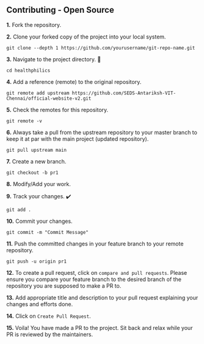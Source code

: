 
## Contributing - Open Source

**1.** Fork the repository.

**2.** Clone your forked copy of the project into your local system.

```
git clone --depth 1 https://github.com/yourusername/git-repo-name.git
```

**3.** Navigate to the project directory. 📁

```
cd healthphilics
```

**4.** Add a reference (remote) to the original repository.

```
git remote add upstream https://github.com/SEDS-Antariksh-VIT-Chennai/official-website-v2.git
```

**5.** Check the remotes for this repository.

```
git remote -v
```

**6.** Always take a pull from the upstream repository to your master branch to keep it at par with the main project (updated repository).

```
git pull upstream main
```

**7.** Create a new branch.

```
git checkout -b pr1
```

**8.** Modify/Add your work.

**9.** Track your changes. ✔️

```
git add .
```

**10.** Commit your changes.

```
git commit -m "Commit Message"
```

**11.** Push the committed changes in your feature branch to your remote repository.

```
git push -u origin pr1
```

**12.** To create a pull request, click on `compare and pull requests`. Please ensure you compare your feature branch to the desired branch of the repository you are supposed to make a PR to.

**13.** Add appropriate title and description to your pull request explaining your changes and efforts done.

**14.** Click on `Create Pull Request`.

**15.** Voila! You have made a PR to the project. Sit back and relax while your PR is reviewed by the maintainers.
